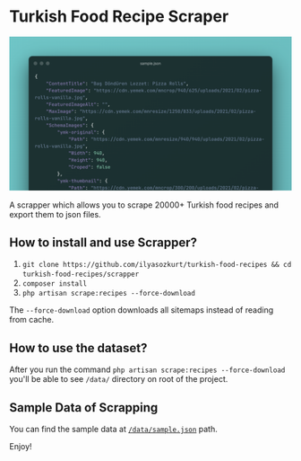 # Turkish Food Recipe Scraper

![](/sample.json.png)

A scrapper which allows you to scrape 20000+ Turkish food recipes and export them to json files.

## How to install and use Scrapper?

1. `git clone https://github.com/ilyasozkurt/turkish-food-recipes && cd turkish-food-recipes/scrapper`
2. `composer install`
3. `php artisan scrape:recipes --force-download`

The `--force-download` option downloads all sitemaps instead of reading from cache.

## How to use the dataset?

After you run the command `php artisan scrape:recipes --force-download` you'll be able to see `/data/` directory on root of the project.

## Sample Data of Scrapping

You can find the sample data at [`/data/sample.json`](/data/sample.json) path.

Enjoy!